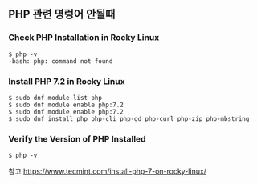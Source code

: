 ## PHP 관련 명렁어 안될때

### Check PHP Installation in Rocky Linux

```
$ php -v
-bash: php: command not found
```

### Install PHP 7.2 in Rocky Linux

```
$ sudo dnf module list php 
$ sudo dnf module enable php:7.2
$ sudo dnf module enable php:7.2
$ sudo dnf install php php-cli php-gd php-curl php-zip php-mbstring
```
### Verify the Version of PHP Installed

```
$ php -v
```

참고 
https://www.tecmint.com/install-php-7-on-rocky-linux/
